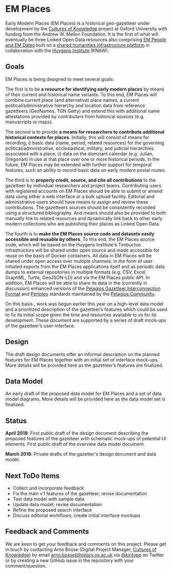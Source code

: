 # EM Places
Early Modern Places (EM Places) is a historical geo-gazetteer under development by the [Cultures of Knowledge][1] project at Oxford University with funding from the Andrew W. Mellon Foundation. It is the first of what will eventually be three Linked Open Data resources also comprising [EM People and EM Dates][2] built on a [shared humanities infrastructure platform][3] in collaboration with the [Huygens Institute][4] (KNAW). 

## Goals
EM Places is being designed to meet several goals: 

The first is to be __a resource for identifying early modern places__ by means of their current and historical name variants. To this end, EM Places will combine current place (and alternative) place names, a current political/administrative hierarchy and location data from reference gazetteers (GeoNames, TGN Getty) and extend this with additional name attestations provided by contributors from historical sources (e.g. manuscripts or maps).

The second is to provide __a means for researchers to contribute additional historical contexts for places__. Initially, this will consist of means for recording, i) basic data (name, period, related resources) for the governing political/administrative, ecclesiastical, military, and judicial hierarchies associated with a place, ii) data on the dominant calendar (e.g. Julian, Gregorian) in use at that place over one or more historical periods. In the future, EM Places may be extended with further support for temporal features, such an ability to record basic data on early modern postal routes.

The third is to __properly credit, source, and cite all contributions__ to the gazetteer by individual researchers and project teams. Contributing users with registered accounts on EM Places should be able to submit or amend data using either a web interface or a bulk upload facility. Editorial and administrative users should have means to assign and review these contributions. The gazetteers sources should be consistently recorded using a structured bibliography. And means should also be provided to both manually link to related resources and dynamically link back to other early modern collections who are publishing their places as Linked Open Data.

The fourth is to __make the EM Places source code and datasets easily accessible and reusable by others__. To this end, the EM Places  source code, which will be based on the Huygens Institute's Timbuctoo infrastructure will be shared under open source and made accessible for reuse on the basis of Docker containers. All data in EM Places will be shared under open access over multiple channels: in the form of user initiated exports from the EM Places applications itself and as periodic data dumps to external repositories in multiple formats (e.g. CSV, Excel, GraphML, Turtle, GeoJSON-LD) and via the EM Places public API. In addition, EM Places will be able to share its data in the (currently in discussion) enhanced versions of the [Pelagios Gazetteer Interconnection Format][5] and [Peripleo][6] standards maintained by the [Pelagios Community][7].

On this basis , work was begun earlier this year on a high-level data model and a prioritized description of the gazetteer’s features which could be used to fix its initial scope given the time and resources available to us for its development. These document are supported by a series of draft mock-ups of the gazetteer’s user-interface.

## Design
The draft design documents offer an informal description on the planned features for EM Places together with an initial set of interface mock-ups. More details will be provided here as the gazetteer’s features are finalized.

## Data Model
An early draft of the proposed data model for EM Places and a set of data model diagrams. More details will be provided here as the data model set is finalized.

## Status
**April 2018**: First public draft of the design document describing the proposed features of the gazetteer with schematic mock-ups of potential UI elements. First public draft of the overview data model document. 

**March 2018**: Private drafts of the gazetter's design document and data model.

## Next ToDo Items
- Collect and incorporate feedback
- Fix the main v.1 features of the gazetteer; revise documentation
- Test data model with sample data
- Update data model; revise documentation
- Refine the proposed search interface
- Discuss editorial workflows; create initial interface mockups

## Feedback and Comments
We are keen to get your feedback and comments on this project. Please get in touch by contacting Arno Bosse (Digital Project Manager, [Cultures of Knowledge][8]) by email [arno.bosse@history.ox.ac.uk][9] via [@kintopp][10] on Twitter or by creating a new GitHub issue in the repository with your comment/question.

[1]:	culturesofknowledge.org
[2]:	http://www.culturesofknowledge.org/?p=8455
[3]:	https://github.com/HuygensING/timbuctoo
[4]:	https://www.huygens.knaw.nl/?lang=en
[5]:	https://github.com/pelagios/pelagios-cookbook/wiki/Pelagios-Gazetteer-Interconnection-Format
[6]:	https://github.com/pelagios/peripleo
[7]:	http://commons.pelagios.org
[8]:	http://culturesofknowledge.org
[9]:	mailto:arno.bosse@history.ox.ac.uk
[10]:	http://twitter.com/kintopp